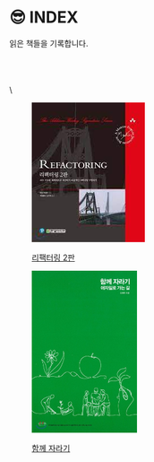 # 😎 INDEX

읽은 책들을 기록합니다.

\
\
\
\


<div>

<figure><img src=".gitbook/assets/refactoring-2nd.jpeg" alt=""><figcaption><p><a href="refactoring-2nd/">리팩터링 2판</a></p></figcaption></figure>

 

<figure><img src=".gitbook/assets/image.png" alt="" width="188"><figcaption><p><a href="growing-up-together/">함께 자라기</a></p></figcaption></figure>

</div>

